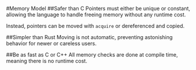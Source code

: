 #Memory Model
##Safer than C
Pointers must either be unique or constant, allowing the language to handle freeing memory without any runtime cost.

Instead, pointers can be moved with `acquire` or dereferenced and copied.

##Simpler than Rust
Moving is not automatic, preventing astonishing behavior for newer or careless users.

##Be as fast as C or C++
All memory checks are done at compile time, meaning there is no runtime cost.
